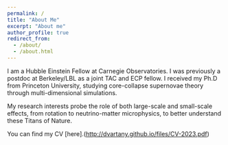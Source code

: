 ```yaml
---
permalink: /
title: "About Me"
excerpt: "About me"
author_profile: true
redirect_from: 
  - /about/
  - /about.html
---
```

I am a Hubble Einstein Fellow at Carnegie Observatories. I was previously a postdoc at Berkeley/LBL as a joint TAC and ECP fellow. I received my Ph.D from Princeton University, studying core-collapse supernovae theory through multi-dimensional simulations.

My research interests probe the role of both large-scale and small-scale effects, from rotation to neutrino-matter microphysics, to better understand these Titans of Nature.

You can find my CV  [here].(http://dvartany.github.io/files/CV-2023.pdf) 
